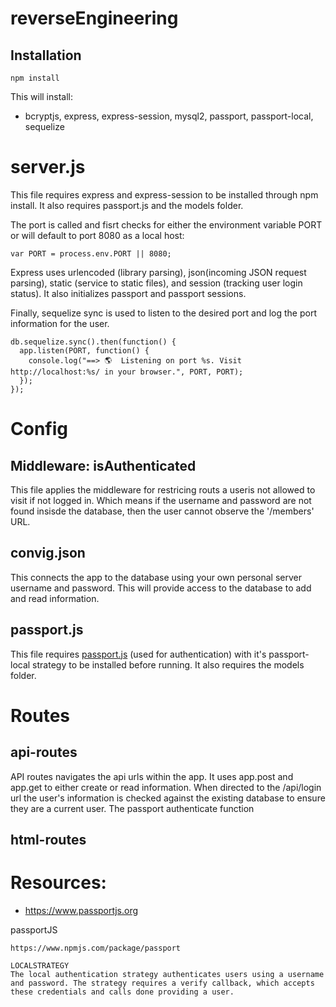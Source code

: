 # reverseEngineering

## Installation

``` 
npm install
```
This will install:
* bcryptjs, express, express-session, mysql2, passport, passport-local, sequelize

# server.js

This file requires express and express-session to be installed through npm install. It also requires passport.js and the models folder. 

The port is called and fisrt checks for either the environment variable PORT or will default to port 8080 as a local host:
```
var PORT = process.env.PORT || 8080;
```
Express uses urlencoded (library parsing), json(incoming JSON request parsing), static (service to static files), and session (tracking user login status). It also initializes passport and passport sessions.

Finally, sequelize sync is used to listen to the desired port and log the port information for the user.

```
db.sequelize.sync().then(function() {
  app.listen(PORT, function() {
    console.log("==> 🌎  Listening on port %s. Visit http://localhost:%s/ in your browser.", PORT, PORT);
  });
});
```

# Config

## Middleware: isAuthenticated

This file applies the middleware for restricing routs a useris not allowed to visit if not logged in. Which means if the username and password are not found insisde the database, then the user cannot observe the '/members' URL. 

## convig.json

This connects the app to the database using your own personal server username and password. This will provide access to the database to add and read information.

## passport.js

This file requires [passport.js](https://www.passportjs.org) (used for authentication) with it's passport-local strategy to be installed before running. It also requires the models folder. 

# Routes

## api-routes

API routes navigates the api urls within the app. It uses app.post and app.get to either create or read information. When directed to the /api/login url the user's information is checked against the existing database to ensure they are a current user. The passport authenticate function

## html-routes


# Resources:

* https://www.passportjs.org


passportJS

    https://www.npmjs.com/package/passport

    LOCALSTRATEGY
    The local authentication strategy authenticates users using a username and password. The strategy requires a verify callback, which accepts these credentials and calls done providing a user.